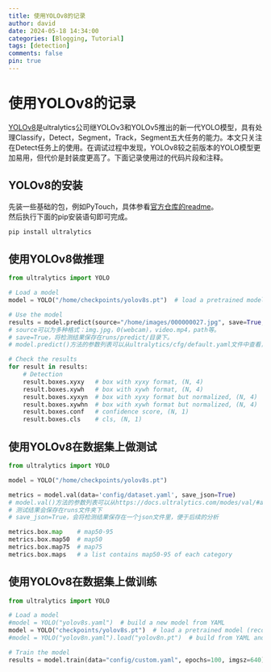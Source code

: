 ```yaml
---
title: 使用YOLOv8的记录
author: david
date: 2024-05-18 14:34:00
categories: [Blogging, Tutorial]
tags: [detection]
comments: false
pin: true
---
```


# 使用YOLOv8的记录
[YOLOv8](https://github.com/ultralytics/ultralytics)是ultralytics公司继YOLOv3和YOLOv5推出的新一代YOLO模型，具有处理Classify，Detect，Segment，Track，Segment五大任务的能力。本文只关注在Detect任务上的使用。在调试过程中发现，YOLOv8较之前版本的YOLO模型更加易用，但代价是封装度更高了。下面记录使用过的代码片段和注释。
## YOLOv8的安装
先装一些基础的包，例如PyTouch，具体参看[官方仓库的readme](https://github.com/ultralytics/ultralytics)。  
然后执行下面的pip安装语句即可完成。
```bash
pip install ultralytics
```

## 使用YOLOv8做推理

```python
from ultralytics import YOLO

# Load a model
model = YOLO("/home/checkpoints/yolov8s.pt")  # load a pretrained model

# Use the model
results = model.predict(source="/home/images/000000027.jpg", save=True, line_width=3)  # predict on an image
# source可以为多种格式：img.jpg，0(webcam)，video.mp4，path等。
# save=True，将检测结果保存在runs/predict/目录下。
# model.predict()方法的参数列表可以从ultralytics/cfg/default.yaml文件中查看，根据需要进行设置

# Check the results
for result in results:
    # Detection
    result.boxes.xyxy   # box with xyxy format, (N, 4)
    result.boxes.xywh   # box with xywh format, (N, 4)
    result.boxes.xyxyn  # box with xyxy format but normalized, (N, 4)
    result.boxes.xywhn  # box with xywh format but normalized, (N, 4)
    result.boxes.conf   # confidence score, (N, 1)
    result.boxes.cls    # cls, (N, 1)
```

## 使用YOLOv8在数据集上做测试
```python
from ultralytics import YOLO

model = YOLO("/home/checkpoints/yolov8s.pt")

metrics = model.val(data='config/dataset.yaml', save_json=True)
# model.val()方法的参数列表可以从https://docs.ultralytics.com/modes/val/#arguments-for-yolo-model-validation中查看，根据需要进行设置
# 测试结果会保存在runs文件夹下
# save_json=True，会将检测结果保存在一个json文件里，便于后续的分析

metrics.box.map    # map50-95
metrics.box.map50  # map50
metrics.box.map75  # map75
metrics.box.maps   # a list contains map50-95 of each category
```

## 使用YOLOv8在数据集上做训练
```python
from ultralytics import YOLO

# Load a model
#model = YOLO("yolov8s.yaml")  # build a new model from YAML
model = YOLO("checkpoints/yolov8s.pt")  # load a pretrained model (recommended for training)
#model = YOLO("yolov8n.yaml").load("yolov8n.pt")  # build from YAML and transfer weights

# Train the model
results = model.train(data="config/custom.yaml", epochs=100, imgsz=640)
```

